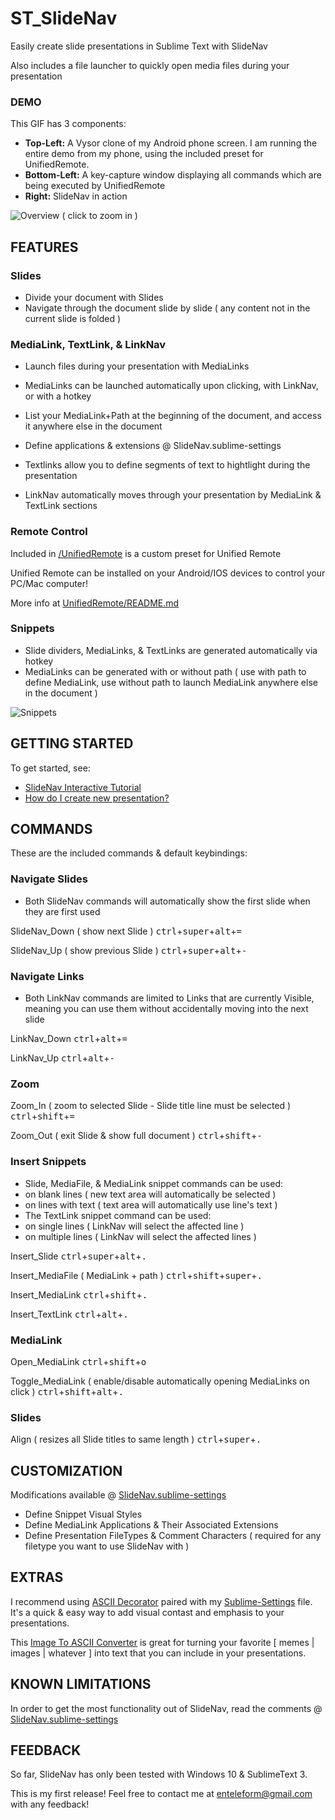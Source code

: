 
# ST_SlideNav

Easily create slide presentations in Sublime Text with SlideNav

Also includes a file launcher to quickly open media files during your presentation

### DEMO

This GIF has 3 components:
* __Top-Left:__ A Vysor clone of my Android phone screen.  I am running the entire demo from my phone, using the included preset for UnifiedRemote.
* __Bottom-Left:__ A key-capture window displaying all commands which are being executed by UnifiedRemote
* __Right:__ SlideNav in action

![Overview](https://raw.githubusercontent.com/Enteleform/_README_RESOURCES/master/ST_SlideNav/Overview.gif)
( click to zoom in )

## FEATURES

### Slides

* Divide your document with Slides
* Navigate through the document slide by slide ( any content not in the current slide is folded )

### MediaLink, TextLink, & LinkNav

* Launch files during your presentation with MediaLinks
* MediaLinks can be launched automatically upon clicking, with LinkNav, or with a hotkey
* List your MediaLink+Path at the beginning of the document, and access it anywhere else in the document
* Define applications & extensions @ SlideNav.sublime-settings

* Textlinks allow you to define segments of text to hightlight during the presentation
* LinkNav automatically moves through your presentation by MediaLink & TextLink sections

### Remote Control

Included in [/UnifiedRemote](https://github.com/Enteleform/ST_SlideNav/tree/master/UnifiedRemote) is a custom preset for Unified Remote

Unified Remote can be installed on your Android/IOS devices to control your PC/Mac computer!

More info at [UnifiedRemote/README.md](https://github.com/Enteleform/ST_SlideNav/blob/master/UnifiedRemote/README.md)

### Snippets

* Slide dividers, MediaLinks, & TextLinks are generated automatically via hotkey
* MediaLinks can be generated with or without path ( use with path to define MediaLink, use without path to launch MediaLink anywhere else in the document )

![Snippets](https://raw.githubusercontent.com/Enteleform/_README_RESOURCES/master/ST_SlideNav/Snippets.gif)

## GETTING STARTED

To get started, see:
* [SlideNav Interactive Tutorial](https://github.com/Enteleform/ST_SlideNav/blob/master/Tutorial/%5BSlideNav%5D%20Tutorial.py)
* [How do I create new presentation?](https://github.com/Enteleform/ST_SlideNav/issues/1)

## COMMANDS

These are the included commands & default keybindings:

### Navigate Slides

* Both SlideNav commands will automatically show the first slide when they are first used

SlideNav_Down ( show next Slide )
<kbd>ctrl</kbd>+<kbd>super</kbd>+<kbd>alt</kbd>+<kbd>=</kbd>

SlideNav_Up ( show previous Slide )
<kbd>ctrl</kbd>+<kbd>super</kbd>+<kbd>alt</kbd>+<kbd>-</kbd>

### Navigate Links

* Both LinkNav commands are limited to Links that are currently Visible, meaning you can use them without accidentally moving into the next slide

LinkNav_Down
<kbd>ctrl</kbd>+<kbd>alt</kbd>+<kbd>=</kbd>

LinkNav_Up
<kbd>ctrl</kbd>+<kbd>alt</kbd>+<kbd>-</kbd>

### Zoom

Zoom_In  ( zoom to selected Slide - Slide title line must be selected )
<kbd>ctrl</kbd>+<kbd>shift</kbd>+<kbd>=</kbd>

Zoom_Out ( exit Slide & show full document )
<kbd>ctrl</kbd>+<kbd>shift</kbd>+<kbd>-</kbd>

### Insert Snippets

* Slide, MediaFile, & MediaLink snippet commands can be used:
 * on blank lines ( new text area will automatically be selected )
 * on lines with text ( text area will automatically use line's text )
* The TextLink snippet command can be used:
 * on single lines ( LinkNav will select the affected line )
 * on multiple lines ( LinkNav will select the affected lines )

Insert_Slide
<kbd>ctrl</kbd>+<kbd>super</kbd>+<kbd>alt</kbd>+<kbd>.</kbd>

Insert_MediaFile ( MediaLink + path )
<kbd>ctrl</kbd>+<kbd>shift</kbd>+<kbd>super</kbd>+<kbd>.</kbd>

Insert_MediaLink
<kbd>ctrl</kbd>+<kbd>shift</kbd>+<kbd>.</kbd>

Insert_TextLink
<kbd>ctrl</kbd>+<kbd>alt</kbd>+<kbd>.</kbd>

### MediaLink

Open_MediaLink
<kbd>ctrl</kbd>+<kbd>shift</kbd>+<kbd>o</kbd>

Toggle_MediaLink ( enable/disable automatically opening MediaLinks on click )
<kbd>ctrl</kbd>+<kbd>shift</kbd>+<kbd>alt</kbd>+<kbd>.</kbd>

### Slides

Align ( resizes all Slide titles to same length )
<kbd>ctrl</kbd>+<kbd>super</kbd>+<kbd>.</kbd>

## CUSTOMIZATION

Modifications available @ [SlideNav.sublime-settings](https://github.com/Enteleform/ST_SlideNav/blob/master/SlideNav.sublime-settings)

* Define Snippet Visual Styles
* Define MediaLink Applications & Their Associated Extensions
* Define Presentation FileTypes & Comment Characters ( required for any filetype you want to use SlideNav with )

## EXTRAS

I recommend using [ASCII Decorator](https://packagecontrol.io/packages/ASCII%20Decorator) paired with my [Sublime-Settings](https://github.com/Enteleform/ST_SlideNav/blob/master/ASCII%20Decorator/ASCII%20Decorator.sublime-settings) file.
It's a quick & easy way to add visual contast and emphasis to your presentations.

This [Image To ASCII Converter](http://www.text-image.com/convert/ascii.html) is great for turning your favorite [ memes | images | whatever ] into text that you can include in your presentations.

## KNOWN LIMITATIONS

In order to get the most functionality out of SlideNav, read the comments @ [SlideNav.sublime-settings](https://github.com/Enteleform/ST_SlideNav/blob/master/SlideNav.sublime-settings)

## FEEDBACK

So far, SlideNav has only been tested with Windows 10 & SublimeText 3.

This is my first release! Feel free to contact me at enteleform@gmail.com with any feedback!
